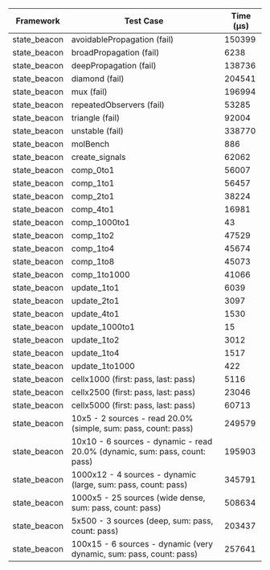 | Framework | Test Case | Time (μs) |
| --- | --- | --- |
| state_beacon | avoidablePropagation (fail) | 150399 |
| state_beacon | broadPropagation (fail) | 6238 |
| state_beacon | deepPropagation (fail) | 138736 |
| state_beacon | diamond (fail) | 204541 |
| state_beacon | mux (fail) | 196994 |
| state_beacon | repeatedObservers (fail) | 53285 |
| state_beacon | triangle (fail) | 92004 |
| state_beacon | unstable (fail) | 338770 |
| state_beacon | molBench | 886 |
| state_beacon | create_signals | 62062 |
| state_beacon | comp_0to1 | 56007 |
| state_beacon | comp_1to1 | 56457 |
| state_beacon | comp_2to1 | 38224 |
| state_beacon | comp_4to1 | 16981 |
| state_beacon | comp_1000to1 | 43 |
| state_beacon | comp_1to2 | 47529 |
| state_beacon | comp_1to4 | 45674 |
| state_beacon | comp_1to8 | 45073 |
| state_beacon | comp_1to1000 | 41066 |
| state_beacon | update_1to1 | 6039 |
| state_beacon | update_2to1 | 3097 |
| state_beacon | update_4to1 | 1530 |
| state_beacon | update_1000to1 | 15 |
| state_beacon | update_1to2 | 3012 |
| state_beacon | update_1to4 | 1517 |
| state_beacon | update_1to1000 | 422 |
| state_beacon | cellx1000 (first: pass, last: pass) | 5116 |
| state_beacon | cellx2500 (first: pass, last: pass) | 23046 |
| state_beacon | cellx5000 (first: pass, last: pass) | 60713 |
| state_beacon | 10x5 - 2 sources - read 20.0% (simple, sum: pass, count: pass) | 249579 |
| state_beacon | 10x10 - 6 sources - dynamic - read 20.0% (dynamic, sum: pass, count: pass) | 195903 |
| state_beacon | 1000x12 - 4 sources - dynamic (large, sum: pass, count: pass) | 345791 |
| state_beacon | 1000x5 - 25 sources (wide dense, sum: pass, count: pass) | 508634 |
| state_beacon | 5x500 - 3 sources (deep, sum: pass, count: pass) | 203437 |
| state_beacon | 100x15 - 6 sources - dynamic (very dynamic, sum: pass, count: pass) | 257641 |
